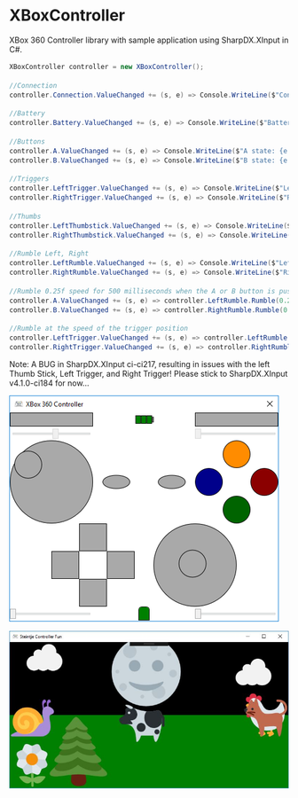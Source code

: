 # XBoxController
XBox 360 Controller library with sample application using SharpDX.XInput in C#.

```csharp
XBoxController controller = new XBoxController();

//Connection
controller.Connection.ValueChanged += (s, e) => Console.WriteLine($"Connection state: {e.Value}");

//Battery
controller.Battery.ValueChanged += (s, e) => Console.WriteLine($"Battery level: {e.Value}");

//Buttons
controller.A.ValueChanged += (s, e) => Console.WriteLine($"A state: {e.Value}");
controller.B.ValueChanged += (s, e) => Console.WriteLine($"B state: {e.Value}");

//Triggers
controller.LeftTrigger.ValueChanged += (s, e) => Console.WriteLine($"Left trigger position: {e.Value}");
controller.RightTrigger.ValueChanged += (s, e) => Console.WriteLine($"Right trigger position: {e.Value}");

//Thumbs
controller.LeftThumbstick.ValueChanged += (s, e) => Console.WriteLine($"Left thumb X: {e.Value.X}, Y: {e.Value.Y}");
controller.RightThumbstick.ValueChanged += (s, e) => Console.WriteLine($"Right thumb X: {e.Value.X}, Y: {e.Value.Y}");

//Rumble Left, Right
controller.LeftRumble.ValueChanged += (s, e) => Console.WriteLine($"Left rumble speed: {e.Value}");
controller.RightRumble.ValueChanged += (s, e) => Console.WriteLine($"Right rumble speed: {e.Value}");

//Rumble 0.25f speed for 500 milliseconds when the A or B button is pushed
controller.A.ValueChanged += (s, e) => controller.LeftRumble.Rumble(0.25f, 500);
controller.B.ValueChanged += (s, e) => controller.RightRumble.Rumble(0.25f, 500);

//Rumble at the speed of the trigger position
controller.LeftTrigger.ValueChanged += (s, e) => controller.LeftRumble.Rumble(e.Value);
controller.RightTrigger.ValueChanged += (s, e) => controller.RightRumble.Rumble(e.Value);

```

Note: A BUG in SharpDX.XInput ci-ci217, resulting in issues with the  left Thumb Stick, Left Trigger, and Right Trigger! Please stick to SharpDX.XInput v4.1.0-ci184 for now...

![Sample Application Screenshot](https://github.com/okmer/XBoxController/blob/master/SampleApplicationScreenshot.png)

![Steintje Controller Fun Screenshot](https://github.com/okmer/XBoxController/blob/TheSteintjeExperiment/SteintjeControllerFunScreenshot.jpg)
